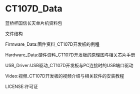 # CT107D_Data
蓝桥杯国信长天单片机资料包

文件结构

Firmware_Data:固件资料_CT107D开发板的例程

Hardware_Data:硬件资料_CT107D开发板的原理图与相关芯片手册

USB_Driver:USB驱动_CT107D开发板与PC连接时的USB端口驱动

Video:视频_CT107D开发板的视频介绍与相关软件的安装教程

LICENSE:许可证